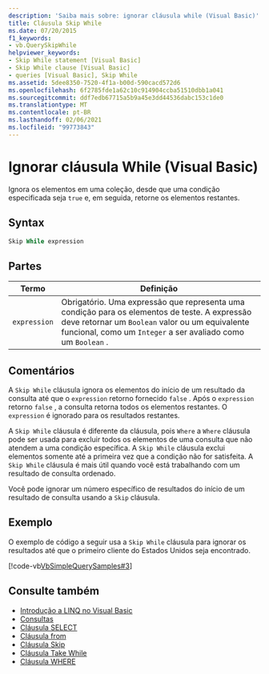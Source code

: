 ```yaml
---
description: 'Saiba mais sobre: ignorar cláusula while (Visual Basic)'
title: Cláusula Skip While
ms.date: 07/20/2015
f1_keywords:
- vb.QuerySkipWhile
helpviewer_keywords:
- Skip While statement [Visual Basic]
- Skip While clause [Visual Basic]
- queries [Visual Basic], Skip While
ms.assetid: 5dee8350-7520-4f1a-b00d-590cacd572d6
ms.openlocfilehash: 6f2785fde1a62c10c914904ccba51510dbb1a041
ms.sourcegitcommit: ddf7edb67715a5b9a45e3dd44536dabc153c1de0
ms.translationtype: MT
ms.contentlocale: pt-BR
ms.lasthandoff: 02/06/2021
ms.locfileid: "99773843"
---
```

# <a name="skip-while-clause-visual-basic"></a>Ignorar cláusula While (Visual Basic)

Ignora os elementos em uma coleção, desde que uma condição especificada seja `true` e, em seguida, retorne os elementos restantes.  
  
## <a name="syntax"></a>Syntax  
  
```vb  
Skip While expression  
```  
  
## <a name="parts"></a>Partes  
  
|Termo|Definição|  
|---|---|  
|`expression`|Obrigatório. Uma expressão que representa uma condição para os elementos de teste. A expressão deve retornar um `Boolean` valor ou um equivalente funcional, como um `Integer` a ser avaliado como um `Boolean` .|  
  
## <a name="remarks"></a>Comentários  

 A `Skip While` cláusula ignora os elementos do início de um resultado da consulta até que o `expression` retorno fornecido `false` . Após o `expression` retorno `false` , a consulta retorna todos os elementos restantes. O `expression` é ignorado para os resultados restantes.  
  
 A `Skip While` cláusula é diferente da cláusula, pois `Where` a `Where` cláusula pode ser usada para excluir todos os elementos de uma consulta que não atendem a uma condição específica. A `Skip While` cláusula exclui elementos somente até a primeira vez que a condição não for satisfeita. A `Skip While` cláusula é mais útil quando você está trabalhando com um resultado de consulta ordenado.  
  
 Você pode ignorar um número específico de resultados do início de um resultado de consulta usando a `Skip` cláusula.  
  
## <a name="example"></a>Exemplo  

 O exemplo de código a seguir usa a `Skip While` cláusula para ignorar os resultados até que o primeiro cliente do Estados Unidos seja encontrado.  
  
 [!code-vb[VbSimpleQuerySamples#3](~/samples/snippets/visualbasic/VS_Snippets_VBCSharp/VbSimpleQuerySamples/VB/QuerySamples1.vb#3)]  
  
## <a name="see-also"></a>Consulte também

- [Introdução a LINQ no Visual Basic](../../programming-guide/language-features/linq/introduction-to-linq.md)
- [Consultas](index.md)
- [Cláusula SELECT](select-clause.md)
- [Cláusula from](from-clause.md)
- [Cláusula Skip](skip-clause.md)
- [Cláusula Take While](take-while-clause.md)
- [Cláusula WHERE](where-clause.md)
